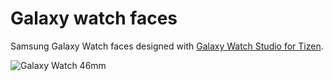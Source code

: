 # Galaxy watch faces

Samsung Galaxy Watch faces designed with [Galaxy Watch Studio for Tizen](https://developer.samsung.com/galaxy-watch-tizen/studio/overview.html).

![Galaxy Watch 46mm](https://image-us.samsung.com/SamsungUS/home/mobile/wearables/pdp/sm-r805uzsaxar/gallery/gallery1-heroimage-SMR805UZSAXAR.jpg?$product-details-blur-jpg$)